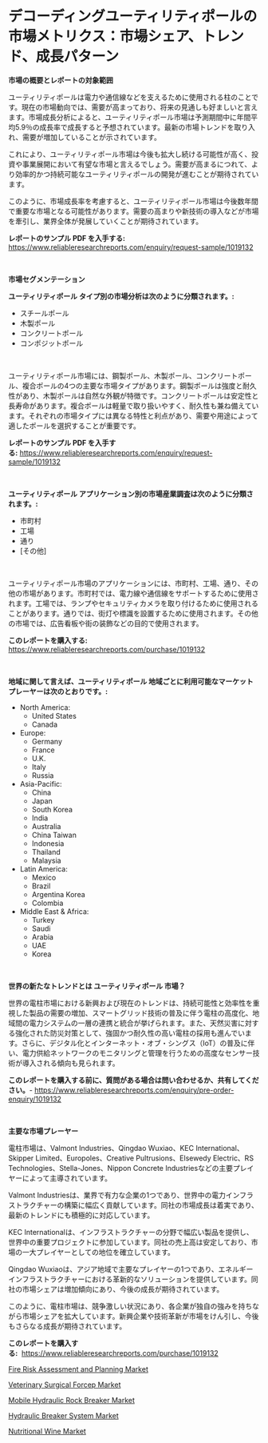 <p><h1>デコーディングユーティリティポールの市場メトリクス：市場シェア、トレンド、成長パターン</h1></p><p><strong>市場の概要とレポートの対象範囲</strong></p>
<p><p>ユーティリティポールは電力や通信線などを支えるために使用される柱のことです。現在の市場動向では、需要が高まっており、将来の見通しも好ましいと言えます。市場成長分析によると、ユーティリティポール市場は予測期間中に年間平均5.9％の成長率で成長すると予想されています。最新の市場トレンドを取り入れ、需要が増加していることが示されています。</p><p>これにより、ユーティリティポール市場は今後も拡大し続ける可能性が高く、投資や事業展開において有望な市場と言えるでしょう。需要が高まるにつれて、より効率的かつ持続可能なユーティリティポールの開発が進むことが期待されています。</p><p>このように、市場成長率を考慮すると、ユーティリティポール市場は今後数年間で重要な市場となる可能性があります。需要の高まりや新技術の導入などが市場を牽引し、業界全体が発展していくことが期待されています。</p></p>
<p><strong>レポートのサンプル PDF を入手する:</strong> <a href="https://www.reliableresearchreports.com/enquiry/request-sample/1019132">https://www.reliableresearchreports.com/enquiry/request-sample/1019132</a></p>
<p>&nbsp;</p>
<p><strong>市場セグメンテーション</strong></p>
<p><strong>ユーティリティポール タイプ別の市場分析は次のように分類されます。:</strong></p>
<p><ul><li>スチールポール</li><li>木製ポール</li><li>コンクリートポール</li><li>コンポジットポール</li></ul></p>
<p>&nbsp;</p>
<p><p>ユーティリティポール市場には、鋼製ポール、木製ポール、コンクリートポール、複合ポールの4つの主要な市場タイプがあります。鋼製ポールは強度と耐久性があり、木製ポールは自然な外観が特徴です。コンクリートポールは安定性と長寿命があります。複合ポールは軽量で取り扱いやすく、耐久性も兼ね備えています。それぞれの市場タイプには異なる特性と利点があり、需要や用途によって適したポールを選択することが重要です。</p></p>
<p><strong>レポートのサンプル PDF を入手する:</strong>&nbsp;<a href="https://www.reliableresearchreports.com/enquiry/request-sample/1019132">https://www.reliableresearchreports.com/enquiry/request-sample/1019132</a></p>
<p>&nbsp;</p>
<p><strong> ユーティリティポール アプリケーション別の市場産業調査は次のように分類されます。:</strong></p>
<p><ul><li>市町村</li><li>工場</li><li>通り</li><li>[その他]</li></ul></p>
<p>&nbsp;</p>
<p><p>ユーティリティポール市場のアプリケーションには、市町村、工場、通り、その他の市場があります。市町村では、電力線や通信線をサポートするために使用されます。工場では、ランプやセキュリティカメラを取り付けるために使用されることがあります。通りでは、街灯や標識を設置するために使用されます。その他の市場では、広告看板や街の装飾などの目的で使用されます。</p></p>
<p><strong>このレポートを購入する:</strong>&nbsp; <a href="https://www.reliableresearchreports.com/purchase/1019132">https://www.reliableresearchreports.com/purchase/1019132</a></p>
<p>&nbsp;</p>
<p><strong>地域に関して言えば、ユーティリティポール 地域ごとに利用可能なマーケットプレーヤーは次のとおりです。:</strong></p>
<p><ul>
    <li>
        North America:
        <ul>
            <li>United States</li>
            <li>Canada</li>
        </ul>
    </li>
    <li>
        Europe:
        <ul>
            <li>Germany</li>
            <li>France</li>
            <li>U.K.</li>
            <li>Italy</li>
            <li>Russia</li>
        </ul>
    </li>
    <li>
        Asia-Pacific:
        <ul>
            <li>China</li>
            <li>Japan</li>
            <li>South Korea</li>
            <li>India</li>
            <li>Australia</li>
            <li>China Taiwan</li>
            <li>Indonesia</li>
            <li>Thailand</li>
            <li>Malaysia</li>
        </ul>
    </li>
    <li>
        Latin America:
        <ul>
            <li>Mexico</li>
            <li>Brazil</li>
            <li>Argentina Korea</li>
            <li>Colombia</li>
        </ul>
    </li>
    <li>
        Middle East & Africa:
        <ul>
            <li>Turkey</li>
            <li>Saudi</li>
            <li>Arabia</li>
            <li>UAE</li>
            <li>Korea</li>
        </ul>
    </li>
    </ul></p>
<p>&nbsp;</p>
<p><strong>世界の新たなトレンドとは ユーティリティポール 市場？</strong></p>
<p><p>世界の電柱市場における新興および現在のトレンドは、持続可能性と効率性を重視した製品の需要の増加、スマートグリッド技術の普及に伴う電柱の高度化、地域間の電力システムの一層の連携と統合が挙げられます。また、天然災害に対する強化された防災対策として、強固かつ耐久性の高い電柱の採用も進んでいます。さらに、デジタル化とインターネット・オブ・シングス（IoT）の普及に伴い、電力供給ネットワークのモニタリングと管理を行うための高度なセンサー技術が導入される傾向も見られます。</p></p>
<p><strong>このレポートを購入する前に、質問がある場合は問い合わせるか、共有してください。</strong>- <a href="https://www.reliableresearchreports.com/enquiry/pre-order-enquiry/1019132">https://www.reliableresearchreports.com/enquiry/pre-order-enquiry/1019132</a></p>
<p>&nbsp;</p>
<p><strong>主要な市場プレーヤー</strong></p>
<p><p>電柱市場は、Valmont Industries、Qingdao Wuxiao、KEC International、Skipper Limited、Europoles、Creative Pultrusions、Elsewedy Electric、RS Technologies、Stella-Jones、Nippon Concrete Industriesなどの主要プレイヤーによって主導されています。</p><p>Valmont Industriesは、業界で有力な企業の1つであり、世界中の電力インフラストラクチャーの構築に幅広く貢献しています。同社の市場成長は着実であり、最新のトレンドにも積極的に対応しています。</p><p>KEC Internationalは、インフラストラクチャーの分野で幅広い製品を提供し、世界中の重要プロジェクトに参加しています。同社の売上高は安定しており、市場の一大プレイヤーとしての地位を確立しています。</p><p>Qingdao Wuxiaoは、アジア地域で主要なプレイヤーの1つであり、エネルギーインフラストラクチャーにおける革新的なソリューションを提供しています。同社の市場シェアは増加傾向にあり、今後の成長が期待されています。</p><p>このように、電柱市場は、競争激しい状況にあり、各企業が独自の強みを持ちながら市場シェアを拡大しています。新興企業や技術革新が市場をけん引し、今後もさらなる成長が期待されています。</p></p>
<p><strong>このレポートを購入する:</strong>&nbsp;&nbsp;<a href="https://www.reliableresearchreports.com/purchase/1019132">https://www.reliableresearchreports.com/purchase/1019132</a></p>
<p><p><a href="https://cedar-agate-3da.notion.site/Fire-Risk-Assessment-and-Planning-Market-Size-Share-Trends-Analysis-Report-By-Material-By-Type--ea2efe2e4ac34a6eb8c1cfa12981a965">Fire Risk Assessment and Planning Market</a></p><p><a href="https://github.com/NorbertYates/Market-Research-Report-List-3/blob/main/veterinary-surgical-forcep-market.md">Veterinary Surgical Forcep Market</a></p><p><a href="https://issuu.com/reportprime-2/docs/mobile-hydraulic-rock-breaker-market-size-2030.ppt">Mobile Hydraulic Rock Breaker Market</a></p><p><a href="https://issuu.com/reportprime-2/docs/hydraulic-breaker-system-market-size-2030.pptx">Hydraulic Breaker System Market</a></p><p><a href="https://copper-carbon-84f.notion.site/Nutritional-Wine-Market-Size-and-Growth-Market-Segmentation-Regional-and-Country-Breakdowns-and-M-543c913ee0e5426982de866580c5a33d">Nutritional Wine Market</a></p></p>